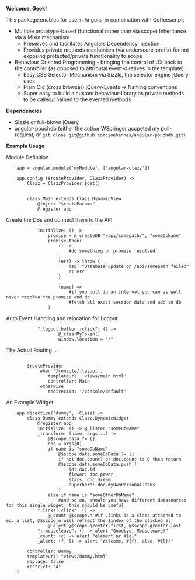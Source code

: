 **Welcome, Geek!**

This package enables for use in Angular in combination with Coffeescript:

* Multiple prototype-based (functional rather than via scope) Inheritance via a Mixin mechanism
	* Preserves and facilitates Angulars Dependency Injection
	* Provides private methods mechanism (via underscore-prefix) for not exposing protected/private functionality to scope
* Behaviour Oriented Programming - bringing the control of UX back to the controller (as opposed to attributal event-diretives in the template)
	* Easy CSS Selector Mechanism via Sizzle, the selector engine jQuery uses
	* Plain Old (cross browser) jQuery-Events -> Naming conventions
	* Super easy to build a custom behaviour-library as private methods to be called/chained to the evented methods

**Dependencies**

* Sizzle or full-blown jQuery
* angular-pouchdb (either the author WSpringer accpeted my pull-request, or `git clone git@github.com:joehannes/angular-pouchdb.git`)

**Example Usage**


Module Definition
```
	app = angular.module('myModule', ['angular-clazz'])

	app.config ($routeProvider, ClazzProvider) ->
		Clazz = ClazzProvider.$get()


		class Main extends Clazz.DynamicView
			@inject "$routeParams"
			@register app
```
Create the DBs and connect them to the API
```
			initialize: () ->
				promise = @_createDB "/api/somepath/", "someDbName"
				promise.then(
					() ->
						#do something on promise resolved
					,
					(err) -> throw {
						msg: "Database update on /api/somepath failed"
						e: err
					}
					,
					(name) =>
						#if you poll in an interval you can as well never resolve the promise and do ...
						#fetch all exact session data and add to db
				)
```
Auto Event Handling and relocation for Logout
```
			".logout.button::click": () ->
					@_clearMyToken()
					window.location = "/"
```
The Actual Routing ...
```

		$routeProvider
			.when '/console/:layout',
				templateUrl: 'views/main.html'
				controller: Main
			.otherwise
				redirectTo: '/console/default'
```
An Example Widget
```
	app.directive('dummy', (Clazz) ->
		class Dummy extends Clazz.DynamicWidget
			@register app
			initialize: () -> @_listen "someDbName"
			_transform: (name, args...) ->
				@$scope.data ?= {}
				doc = args[0]
				if name is "someDbName"
					@$scope.data.someDbData ?= []
					if not doc.count? or doc.count is 0 then return
					@$scope.data.someDbData.push {
						id: doc.id
						flower: doc.power
						stars: doc.dream
						superhero: doc.myOwnPersonalJesus
					}
				else if name is "someOtherDbName"
					#and so on, should you have different datasources for this single widget, this should be useful
			".links::click": () ->
				@_count @$scope.n #if .links is a class attached to eg. a list, @$scope.n will reflect the $index of the clicked el
				@_alert @$scope.greeter.first, @$scope.greeter.last
			"::mouseleave": () -> alert "Goodbye, Mouseleave!"
			_count: (c) -> alert "element nr #{c}"
			_alert: (f, l) -> alert "Welcome, #{f}, also, #{l}!"

		controller: Dummy
		templateUrl: "views/dummy.html"
		replace: false
		restrict: "A"
	)
```
